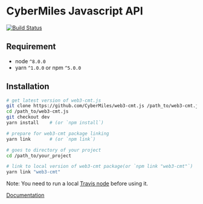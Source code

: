 # CyberMiles Javascript API

[![Build Status](https://travis-ci.org/CyberMiles/web3-cmt.js.svg?branch=dev)](https://travis-ci.org/CyberMiles/web3-cmt.js)

## Requirement

* node `^8.0.0`
* yarn `^1.0.0` or npm `^5.0.0`

## Installation

```bash
# get latest version of web3-cmt.js
git clone https://github.com/CyberMiles/web3-cmt.js /path_to/web3-cmt.js
cd /path_to/web3-cmt.js
git checkout dev
yarn install    # (or `npm install`)

# prepare for web3-cmt package linking
yarn link       # (or `npm link`)

# goes to directory of your project
cd /path_to/your_project

# link to local version of web3-cmt package(or `npm link "web3-cmt"`)
yarn link "web3-cmt"
```

Note: You need to run a local [Travis node](https://github.com/CyberMiles/travis/tree/develop/README.md) before using it.

[Documentation](https://cybermiles.github.io/web3-cmt.js/)
